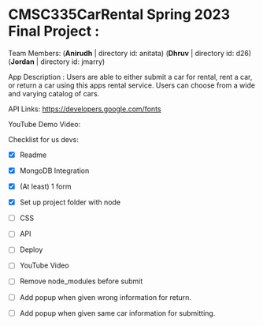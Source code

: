 # CMSC335CarRental Spring 2023 Final Project : 

Team Members:
(**Anirudh**  | directory id: anitata)
(**Dhruv**    | directory id: d26)
(**Jordan**   | directory id: jmarry)

App Description :
Users are able to either submit a car for rental, rent a car, or return a car using 
this apps rental service. Users can choose from a wide and varying catalog of cars.

API Links:
https://developers.google.com/fonts

YouTube Demo Video:

Checklist for us devs:
- [x] Readme
- [x] MongoDB Integration
- [x] (At least) 1 form
- [x] Set up project folder with node 
- [ ] CSS
- [ ] API
- [ ] Deploy
- [ ] YouTube Video
- [ ] Remove node_modules before submit
- [ ] Add popup when given wrong information for return.
- [ ] Add popup when given same car information for submitting.


